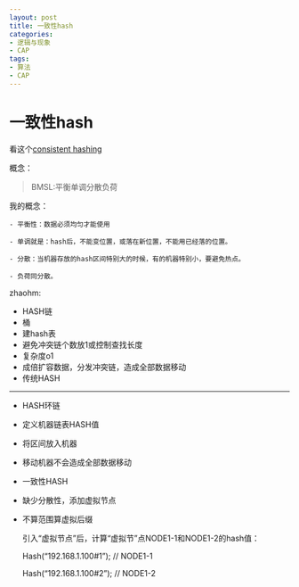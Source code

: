 ```yaml
---
layout: post
title: 一致性hash
categories:
- 逻辑与现象
- CAP
tags:
- 算法
- CAP
---
```



<i class="icon-file"></i>一致性hash
============

看这个[consistent hashing](http://blog.csdn.net/cywosp/article/details/23397179)

概念：
> BMSL:平衡单调分散负荷

我的概念：

	- 平衡性：数据必须均匀才能使用
	
	- 单调就是：hash后，不能变位置，或落在新位置，不能用已经落的位置。
	
	- 分散：当机器存放的hash区间特别大的时候，有的机器特别小，要避免热点。
	
	- 负荷同分散。

zhaohm:

- HASH链
- 桶
- 建hash表
- 避免冲突链个数放1或控制查找长度
- 复杂度o1
- 成倍扩容数据，分发冲突链，造成全部数据移动
- 传统HASH
- ---------
- HASH环链
- 定义机器链表HASH值
- 将区间放入机器
- 移动机器不会造成全部数据移动
- 一致性HASH
- 缺少分散性，添加虚拟节点
- 不算范围算虚拟后缀


	
	引入“虚拟节点”后，计算“虚拟节”点NODE1-1和NODE1-2的hash值：
	
	Hash(“192.168.1.100#1”); // NODE1-1
	
	Hash(“192.168.1.100#2”); // NODE1-2